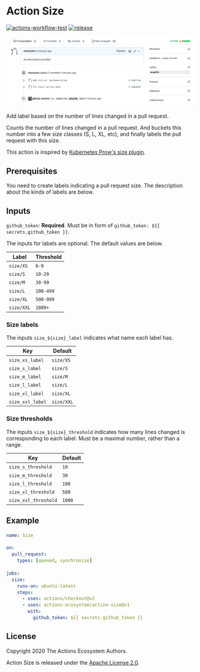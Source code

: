 # Action Size

[![actions-workflow-test][actions-workflow-test-badge]][actions-workflow-test]
[![release][release-badge]][release]

![screenshot](./docs/assets/screenshot.png)

Add label based on the number of lines changed in a pull request.

Counts the number of lines changed in a pull request.
And buckets this number into a few size classes (S, L, XL, etc), and finally labels the pull request with this size.

This action is inspired by [Kubernetes Prow's size plugin](https://prow.k8s.io/plugins).

## Prerequisites

You need to create labels indicating a pull request size.
The description about the kinds of labels are below.

## Inputs

`github_token`: **Required**. Must be in form of `github_token: ${{ secrets.github_token }}`.

The inputs for labels are optional. The default values are below.

|   Label    | Threshold |
| ---------- | --------- |
| `size/XS`  | `0-9`     |
| `size/S`   | `10-29`   |
| `size/M`   | `30-99`   |
| `size/L`   | `100-499` |
| `size/XL`  | `500-999` |
| `size/XXL` | `1000+`   |

### Size labels

The inputs `size_${size}_label` indicates what name each label has.

|       Key        |  Default   |
| ---------------- | ---------- |
| `size_xs_label`  | `size/XS`  |
| `size_s_label`   | `size/S`   |
| `size_m_label`   | `size/M`   |
| `size_l_label`   | `size/L`   |
| `size_xl_label`  | `size/XL`  |
| `size_xxl_label` | `size/XXL` |

### Size thresholds

The inputs `size_${size}_threshold` indicates how many lines changed is corresponding to each label.
Must be a maximal number, rather than a range.

|         Key          | Default |
| -------------------- | ------- |
| `size_s_threshold`   | `10`    |
| `size_m_threshold`   | `30`    |
| `size_l_threshold`   | `100`   |
| `size_xl_threshold`  | `500`   |
| `size_xxl_threshold` | `1000`  |

## Example

```yaml
name: Size

on:
  pull_request:
    types: [opened, synchronize]

jobs:
  size:
    runs-on: ubuntu-latest
    steps:
      - uses: actions/checkout@v2
      - uses: actions-ecosystem/action-size@v1
        with:
          github_token: ${{ secrets.github_token }}
```

## License

Copyright 2020 The Actions Ecosystem Authors.

Action Size is released under the [Apache License 2.0](./LICENSE).

<!-- badge links -->

[actions-workflow-test]: https://github.com/actions-ecosystem/action-size/actions?query=workflow%3ATest
[actions-workflow-test-badge]: https://img.shields.io/github/workflow/status/actions-ecosystem/action-size/Test?label=Test&style=for-the-badge&logo=github

[release]: https://github.com/actions-ecosystem/action-size/releases
[release-badge]: https://img.shields.io/github/v/release/actions-ecosystem/action-size?style=for-the-badge&logo=github
